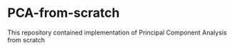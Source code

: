 # PCA-from-scratch
This repository contained implementation of Principal Component Analysis from scratch
